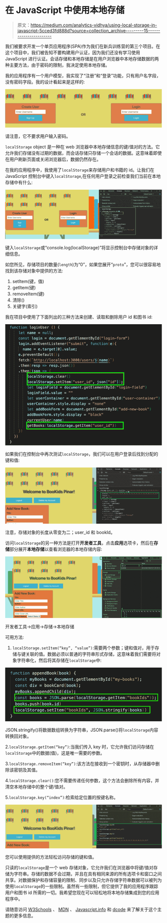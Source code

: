 # 在 JavaScript 中使用本地存储

> 原文：<https://medium.com/analytics-vidhya/using-local-storage-in-javascript-5cced3fd888d?source=collection_archive---------15----------------------->

我们被要求开发一个单页应用程序(SPA)作为我们在新兵训练营的第三个项目。在这个项目中，我们被告知不要构建用户认证，因为我们还没有学习使用 JavaScript 进行认证。会话存储和本地存储是在用户浏览器中本地存储数据的两种主要方法，由于密码的限制，我决定使用本地存储。

我的应用程序有一个用户模型，我实现了“注册”和“登录”功能，只有用户名字段，没有密码字段。我的设计看起来是这样的:

![](img/7ba9fa739238fb9b8c555d6fcca98b09.png)

请注意，它不要求用户输入密码。

`localStorage` object 是一种在 web 浏览器中本地存储信息的键/值对的方法。它允许我们存储没有过期的数据，而会话存储只存储一个会话的数据。这意味着即使在用户刷新页面或关闭浏览器后，数据仍然存在。

在我的应用程序中，我使用了`localStorage`来存储用户和书籍的 id。让我们在 JavaScript 控制台中键入`localStorage`,在任何用户登录之前检查我们当前在本地存储中有什么:

![](img/8a845994bbfaf2526a0d33b4cbf8f50d.png)

键入`localStorage`或“console.log(localStorage)”将显示控制台中存储对象的详细信息。

如您所见，存储项目的数量(`length`)为“0”，如果您展开“`proto`”，您可以很容易地找到该存储对象中提供的方法:

1.  setItem(键，值)
2.  getItem(键)
3.  removeItem(键)
4.  清除()
5.  关键字(索引)

我在项目中使用了下面列出的三种方法来创建、读取和删除用户 id 和图书 id:

![](img/33320c730d2b8dcd01f38a60b838e18f.png)

如果我们在控制台中再次测试`localStorage`，我们可以在用户登录后找到分配的键和值:

![](img/0adce2cb9887fd989486d68a576cea54.png)

注意，存储对象的长度从零变为二；user_id 和 bookId。

访问`localStorage`的另一种方法是打开**开发者工具**，点击**应用**选项卡，然后在**存储**部分展开**本地存储**以查看浏览器的本地存储内容:

![](img/43fdac972aeca657e550b3991582fa07.png)

开发者工具->应用->存储->本地存储

可用方法:

1.  `localStorage.setItem(“key”, “value”)`:需要两个参数；键和值对，用于存储与键关联的值。数据必须以普通的字符串形式存储，这意味着我们需要将对象字符串化，然后将其存储在`localStorage`中:

![](img/38f0b4c93bfeaf86766f44c0f00deb74.png)

JSON.stringify()将数据数组转换为字符串，JSON.parse()将`localStorage`内容转换回对象。

2.`localStorage.getItem(“key”)`:当我们传入 key 时，它允许我们访问存储在`localStorage`中的数据(值)，这是唯一需要的参数。

3.`localStorage.removeItem(“key”)`:该方法在接收到一个密钥时，从存储器中删除该密钥及其值。

4.`localStorage.clear()`:您不需要传递任何参数，这个方法会删除所有内容，并清空本地存储中的整个键/值对。

5.`localStorage.key(“index”)`:检索给定位置的按键名称。

![](img/8aa2f6bbfe57f9769b5ef377e9b57517.png)

您可以使用提供的方法轻松访问存储的键和值。

只读的`localStorage`是一个 web 存储对象，它允许我们在浏览器中将键/值对存储为字符串。存储的数据不会过期，并且在具有相同来源的所有选项卡和窗口之间共享。对数据保护和存储容量的限制、同步以及只允许存储字符串数据可以被列为使用`localStorage`的一些限制。虽然有一些限制，但它提供了我的应用程序跟踪用户和图书 id 所需的一切。我希望您现在可以轻松地将本地存储集成到您的应用程序中。

请随意访问 [W3Schools](https://www.w3schools.com/jsref/prop_win_localstorage.asp) 、 [MDN](https://developer.mozilla.org/en-US/docs/Web/API/Window/localStorage) 、 [Javascript.info](https://javascript.info/localstorage) 和 [dcode](https://www.youtube.com/watch?v=k8yJCeuP6I8) 来了解关于这个主题的更多信息。